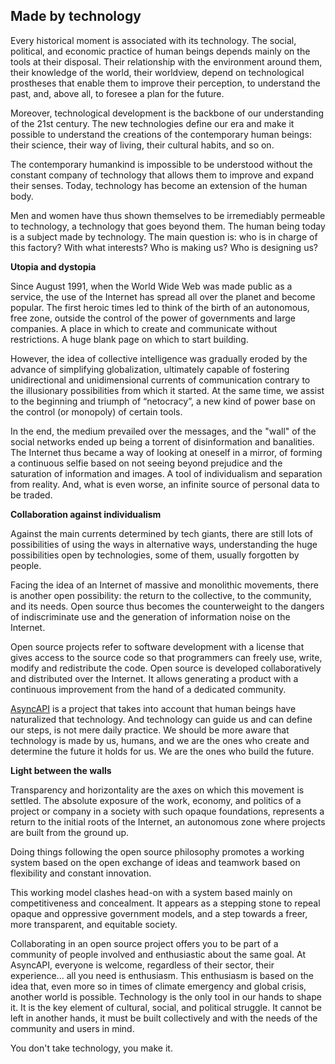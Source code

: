 ## Made by technology

Every historical moment is associated with its technology. The social, political, and economic practice of human beings depends mainly on the tools at their disposal. Their relationship with the environment around them, their knowledge of the world, their worldview, depend on technological prostheses that enable them to improve their perception, to understand the past, and, above all, to foresee a plan for the future. 

Moreover, technological development is the backbone of our understanding of the 21st century. The new technologies define our era and make it possible to understand the creations of the contemporary human beings: their science, their way of living, their cultural habits, and so on. 

The contemporary humankind is impossible to be understood without the constant company of technology that allows them to improve and expand their senses. Today, technology has become an extension of the human body. 

Men and women have thus shown themselves to be irremediably permeable to technology, a technology that goes beyond them. The human being today is a subject made by technology. The main question is: who is in charge of this factory? With what interests? Who is making us? Who is designing us?

**Utopia and dystopia**

Since August 1991, when the World Wide Web was made public as a service, the use of the Internet has spread all over the planet and become popular. The first heroic times led to think of the birth of an autonomous, free zone, outside the control of the power of governments and large companies. A place in which to create and communicate without restrictions. A huge blank page on which to start building.

However, the idea of collective intelligence was gradually eroded by the advance of simplifying globalization, ultimately capable of fostering unidirectional and unidimensional currents of communication contrary to the illusionary possibilities from which it started. At the same time, we assist to the beginning and triumph of “netocracy”, a new kind of power base on the control (or monopoly) of certain tools.

In the end, the medium prevailed over the messages, and the "wall" of the social networks ended up being a torrent of disinformation and banalities. The Internet thus became a way of looking at oneself in a mirror, of forming a continuous selfie based on not seeing beyond prejudice and the saturation of information and images. A tool of individualism and separation from reality. And, what is even worse, an infinite source of personal data to be traded.

**Collaboration against individualism**

Against the main currents determined by tech giants, there are still lots of possibilities of using the ways in alternative ways, understanding the huge possibilities open by technologies, some of them, usually forgotten by people. 

Facing the idea of an Internet of massive and monolithic movements, there is another open possibility: the return to the collective, to the community, and its needs. Open source thus becomes the counterweight to the dangers of indiscriminate use and the generation of information noise on the Internet. 

Open source projects refer to software development with a license that gives access to the source code so that programmers can freely use, write, modify and redistribute the code. Open source is developed collaboratively and distributed over the Internet. It allows generating a product with a continuous improvement from the hand of a dedicated community. 

[AsyncAPI](https://www.asyncapi.com/?utm_source=devops&utm_medium=web&utm_campaign=made-by-technology) is a project that takes into account that human beings have naturalized that technology. And technology can guide us and can define our steps, is not mere daily practice. We should be more aware that technology is made by us, humans, and we are the ones who create and determine the future it holds for us. We are the ones who build the future.

**Light between the walls**

Transparency and horizontality are the axes on which this movement is settled. The absolute exposure of the work, economy, and politics of a project or company in a society with such opaque foundations, represents a return to the initial roots of the Internet, an autonomous zone where projects are built from the ground up. 

Doing things following the open source philosophy promotes a working system based on the open exchange of ideas and teamwork based on flexibility and constant innovation. 

This working model clashes head-on with a system based mainly on competitiveness and concealment. It appears as a stepping stone to repeal opaque and oppressive government models, and a step towards a freer, more transparent, and equitable society.

Collaborating in an open source project offers you to be part of a community of people involved and enthusiastic about the same goal. At AsyncAPI, everyone is welcome, regardless of their sector, their experience... all you need is enthusiasm. This enthusiasm is based on the idea that, even more so in times of climate emergency and global crisis, another world is possible. Technology is the only tool in our hands to shape it. It is the key element of cultural, social, and political struggle. It cannot be left in another hands, it must be built collectively and with the needs of the community and users in mind.

You don't take technology, you make it.
